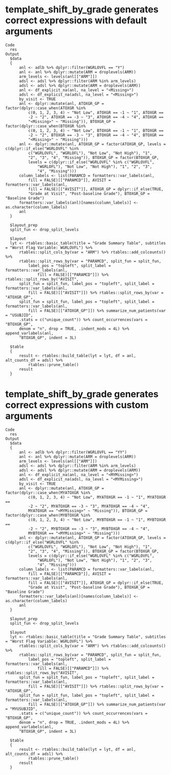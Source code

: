 # template_shift_by_grade generates correct expressions with default arguments

    Code
      res
    Output
      $data
      {
          anl <- adlb %>% dplyr::filter(WGRLOVFL == "Y")
          anl <- anl %>% dplyr::mutate(ARM = droplevels(ARM))
          arm_levels <- levels(anl[["ARM"]])
          adsl <- adsl %>% dplyr::filter(ARM %in% arm_levels)
          adsl <- adsl %>% dplyr::mutate(ARM = droplevels(ARM))
          anl <- df_explicit_na(anl, na_level = "<Missing>")
          adsl <- df_explicit_na(adsl, na_level = "<Missing>")
          by_visit <- TRUE
          anl <- dplyr::mutate(anl, ATOXGR_GP = factor(dplyr::case_when(ATOXGR %in% 
              c(0, 1, 2, 3, 4) ~ "Not Low", ATOXGR == -1 ~ "1", ATOXGR == 
              -2 ~ "2", ATOXGR == -3 ~ "3", ATOXGR == -4 ~ "4", ATOXGR == 
              "<Missing>" ~ "Missing")), BTOXGR_GP = factor(dplyr::case_when(BTOXGR %in% 
              c(0, 1, 2, 3, 4) ~ "Not Low", BTOXGR == -1 ~ "1", BTOXGR == 
              -2 ~ "2", BTOXGR == -3 ~ "3", BTOXGR == -4 ~ "4", BTOXGR == 
              "<Missing>" ~ "Missing")))
          anl <- dplyr::mutate(anl, ATOXGR_GP = factor(ATOXGR_GP, levels = c(dplyr::if_else("WGRLOVFL" %in% 
              c("WGRLOVFL", "WGRLOFL"), "Not Low", "Not High"), "1", 
              "2", "3", "4", "Missing")), BTOXGR_GP = factor(BTOXGR_GP, 
              levels = c(dplyr::if_else("WGRLOVFL" %in% c("WGRLOVFL", 
                  "WGRLOFL"), "Not Low", "Not High"), "1", "2", "3", 
                  "4", "Missing")))
          column_labels <- list(PARAMCD = formatters::var_labels(anl, 
              fill = FALSE)[["PARAMCD"]], AVISIT = formatters::var_labels(anl, 
              fill = FALSE)[["AVISIT"]], ATOXGR_GP = dplyr::if_else(TRUE, 
              "Grade at Visit", "Post-baseline Grade"), BTOXGR_GP = "Baseline Grade")
          formatters::var_labels(anl)[names(column_labels)] <- as.character(column_labels)
          anl
      }
      
      $layout_prep
      split_fun <- drop_split_levels
      
      $layout
      lyt <- rtables::basic_table(title = "Grade Summary Table", subtitles = "Worst Flag Variable: WGRLOVFL") %>% 
          rtables::split_cols_by(var = "ARM") %>% rtables::add_colcounts() %>% 
          rtables::split_rows_by(var = "PARAMCD", split_fun = split_fun, 
              label_pos = "topleft", split_label = formatters::var_labels(anl, 
                  fill = FALSE)[["PARAMCD"]]) %>% rtables::split_rows_by("AVISIT", 
          split_fun = split_fun, label_pos = "topleft", split_label = formatters::var_labels(anl, 
              fill = FALSE)[["AVISIT"]]) %>% rtables::split_rows_by(var = "ATOXGR_GP", 
          split_fun = split_fun, label_pos = "topleft", split_label = formatters::var_labels(anl, 
              fill = FALSE)[["ATOXGR_GP"]]) %>% summarize_num_patients(var = "USUBJID", 
          .stats = c("unique_count")) %>% count_occurrences(vars = "BTOXGR_GP", 
          denom = "n", drop = TRUE, .indent_mods = 4L) %>% append_varlabels(anl, 
          "BTOXGR_GP", indent = 3L)
      
      $table
      {
          result <- rtables::build_table(lyt = lyt, df = anl, alt_counts_df = adsl) %>% 
              rtables::prune_table()
          result
      }
      

# template_shift_by_grade generates correct expressions with custom arguments

    Code
      res
    Output
      $data
      {
          anl <- adlb %>% dplyr::filter(WGRLOVFL == "YY")
          anl <- anl %>% dplyr::mutate(ARM = droplevels(ARM))
          arm_levels <- levels(anl[["ARM"]])
          adsl <- adsl %>% dplyr::filter(ARM %in% arm_levels)
          adsl <- adsl %>% dplyr::mutate(ARM = droplevels(ARM))
          anl <- df_explicit_na(anl, na_level = "<MYMissing>")
          adsl <- df_explicit_na(adsl, na_level = "<MYMissing>")
          by_visit <- TRUE
          anl <- dplyr::mutate(anl, ATOXGR_GP = factor(dplyr::case_when(MYATOXGR %in% 
              c(0, 1, 2, 3, 4) ~ "Not Low", MYATOXGR == -1 ~ "1", MYATOXGR == 
              -2 ~ "2", MYATOXGR == -3 ~ "3", MYATOXGR == -4 ~ "4", 
              MYATOXGR == "<MYMissing>" ~ "Missing")), BTOXGR_GP = factor(dplyr::case_when(MYBTOXGR %in% 
              c(0, 1, 2, 3, 4) ~ "Not Low", MYBTOXGR == -1 ~ "1", MYBTOXGR == 
              -2 ~ "2", MYBTOXGR == -3 ~ "3", MYBTOXGR == -4 ~ "4", 
              MYBTOXGR == "<MYMissing>" ~ "Missing")))
          anl <- dplyr::mutate(anl, ATOXGR_GP = factor(ATOXGR_GP, levels = c(dplyr::if_else("WGRLOVFL" %in% 
              c("WGRLOVFL", "WGRLOFL"), "Not Low", "Not High"), "1", 
              "2", "3", "4", "Missing")), BTOXGR_GP = factor(BTOXGR_GP, 
              levels = c(dplyr::if_else("WGRLOVFL" %in% c("WGRLOVFL", 
                  "WGRLOFL"), "Not Low", "Not High"), "1", "2", "3", 
                  "4", "Missing")))
          column_labels <- list(PARAMCD = formatters::var_labels(anl, 
              fill = FALSE)[["PARAMCD"]], AVISIT = formatters::var_labels(anl, 
              fill = FALSE)[["AVISIT"]], ATOXGR_GP = dplyr::if_else(TRUE, 
              "Grade at Visit", "Post-baseline Grade"), BTOXGR_GP = "Baseline Grade")
          formatters::var_labels(anl)[names(column_labels)] <- as.character(column_labels)
          anl
      }
      
      $layout_prep
      split_fun <- drop_split_levels
      
      $layout
      lyt <- rtables::basic_table(title = "Grade Summary Table", subtitles = "Worst Flag Variable: WGRLOVFL") %>% 
          rtables::split_cols_by(var = "ARM") %>% rtables::add_colcounts() %>% 
          rtables::split_rows_by(var = "PARAMCD", split_fun = split_fun, 
              label_pos = "topleft", split_label = formatters::var_labels(anl, 
                  fill = FALSE)[["PARAMCD"]]) %>% rtables::split_rows_by("AVISIT", 
          split_fun = split_fun, label_pos = "topleft", split_label = formatters::var_labels(anl, 
              fill = FALSE)[["AVISIT"]]) %>% rtables::split_rows_by(var = "ATOXGR_GP", 
          split_fun = split_fun, label_pos = "topleft", split_label = formatters::var_labels(anl, 
              fill = FALSE)[["ATOXGR_GP"]]) %>% summarize_num_patients(var = "MYUSUBJID", 
          .stats = c("unique_count")) %>% count_occurrences(vars = "BTOXGR_GP", 
          denom = "n", drop = TRUE, .indent_mods = 4L) %>% append_varlabels(anl, 
          "BTOXGR_GP", indent = 3L)
      
      $table
      {
          result <- rtables::build_table(lyt = lyt, df = anl, alt_counts_df = adsl) %>% 
              rtables::prune_table()
          result
      }
      


